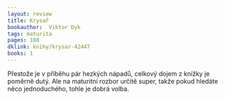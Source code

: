 ```yaml
---
layout: review
title: Krysař
bookauthor:  Viktor Dyk
tags: maturita
pages: 108
dklink: knihy/krysar-42447
books: 1
---
```


Přestože je v příběhu pár hezkých nápadů, celkový dojem z knížky je poměrně dutý. Ale na maturitní rozbor určitě super, takže pokud hledáte něco jednoduchého, tohle je dobrá volba.